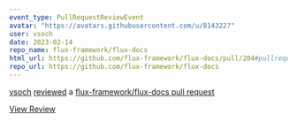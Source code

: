 ```yaml
---
event_type: PullRequestReviewEvent
avatar: "https://avatars.githubusercontent.com/u/814322?"
user: vsoch
date: 2023-02-14
repo_name: flux-framework/flux-docs
html_url: https://github.com/flux-framework/flux-docs/pull/204#pullrequestreview-1296747109
repo_url: https://github.com/flux-framework/flux-docs
---
```


<a href='https://github.com/vsoch' target='_blank'>vsoch</a> <a href='https://github.com/flux-framework/flux-docs/pull/204#pullrequestreview-1296747109' target='_blank'>reviewed</a> a <a href='https://github.com/flux-framework/flux-docs/pull/204' target='_blank'>flux-framework/flux-docs pull request</a>

<small></small>

<a href='https://github.com/flux-framework/flux-docs/pull/204#pullrequestreview-1296747109' target='_blank'>View Review</a>